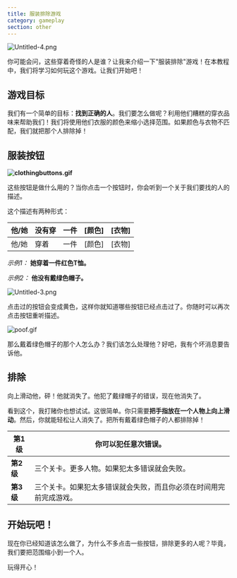 ```yaml
---
title: 服装排除游戏
category: gameplay
section: other
---
```

![Untitled-4.png](https://help.studycat.com/hc/article_attachments/34921324100889)

你可能会问，这些穿着奇怪的人是谁？让我来介绍一下"服装排除"游戏！在本教程中，我们将学习如何玩这个游戏。让我们开始吧！

## **游戏目标**

我们有一个简单的目标：**找到正确的人**。我们要怎么做呢？利用他们糟糕的穿衣品味来帮助我们！我们将使用他们衣服的颜色来缩小选择范围。如果颜色与衣物不匹配，我们就把那个人排除掉！

## **服装按钮**

**![clothingbuttons.gif](https://help.studycat.com/hc/article_attachments/34921310348441)**

这些按钮是做什么用的？当你点击一个按钮时，你会听到一个关于我们要找的人的描述。

这个描述有两种形式：

| 他/她 | 没有穿 | 一件 | \[颜色] | \[衣物] |
| --- | --- | --- | --- | --- |
| 他/她 | 穿着 | 一件 | \[颜色] | \[衣物] |

*示例1：* **她穿着一件红色T恤。**

*示例2：* **他没有戴绿色帽子。**

![Untitled-3.png](https://help.studycat.com/hc/article_attachments/34921324104985)  

点击过的按钮会变成黄色，这样你就知道哪些按钮已经点击过了。你随时可以再次点击按钮重听描述。

![poof.gif](https://help.studycat.com/hc/article_attachments/34921324114329)

那么戴着绿色帽子的那个人怎么办？我们该怎么处理他？好吧，我有个坏消息要告诉他。

## **排除**

向上滑动他，砰！他就消失了。他犯了戴绿帽子的错误，现在他消失了。

看到这个，我打赌你也想试试。这很简单。你只需要**把手指放在一个人物上向上滑动**。然后，你就能轻松让人消失了。把所有戴着绿色帽子的人都排除掉！

| **第1级** | 你可以犯任意次错误。 |
| --- | --- |
| **第2级** | 三个关卡。更多人物。如果犯太多错误就会失败。 |
| **第3级** | 三个关卡。如果犯太多错误就会失败，而且你必须在时间用完前完成游戏。 |

## **开始玩吧！**

现在你已经知道该怎么做了，为什么不多点击一些按钮，排除更多的人呢？毕竟，我们要把范围缩小到一个人。

玩得开心！